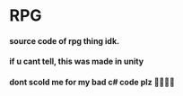 # RPG
#### source code of rpg thing idk.
#### if u cant tell, this was made in unity
#### dont scold me for my bad c# code plz 🙏🙏🙏🙏
